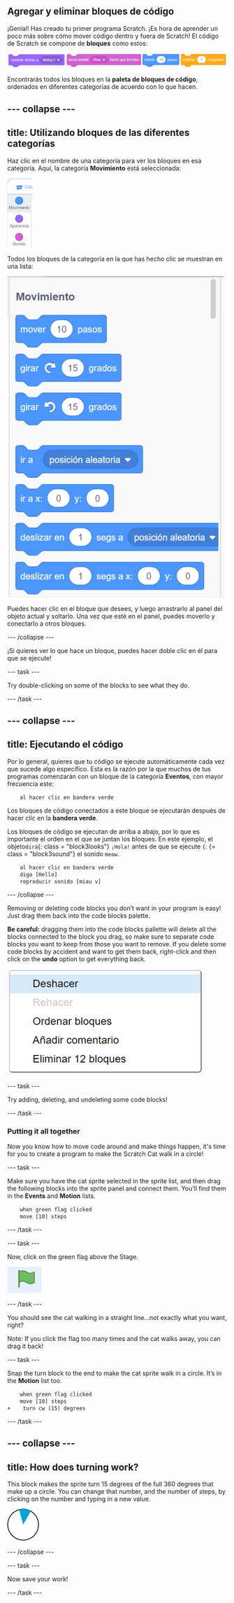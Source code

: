 ## Agregar y eliminar bloques de código

¡Genial! Has creado tu primer programa Scratch. ¡Es hora de aprender un poco más sobre cómo mover código dentro y fuera de Scratch! El código de Scratch se compone de **bloques** como estos:

![](images/code1.png)

Encontrarás todos los bloques en la **paleta de bloques de código**, ordenados en diferentes categorías de acuerdo con lo que hacen.

## \--- collapse \---

## title: Utilizando bloques de las diferentes categorías

Haz clic en el nombre de una categoría para ver los bloques en esa categoría. Aquí, la categoría **Movimiento** está seleccionada:

![](images/code2a.png)

Todos los bloques de la categoría en la que has hecho clic se muestran en una lista:

![](images/code2b.png)

Puedes hacer clic en el bloque que desees, y luego arrastrarlo al panel del objeto actual y soltarlo. Una vez que esté en el panel, puedes moverlo y conectarlo a otros bloques.

\--- /collapse \---

¡Si quieres ver lo que hace un bloque, puedes hacer doble clic en él para que se ejecute!

\--- task \---

Try double-clicking on some of the blocks to see what they do.

\--- /task \---

## \--- collapse \---

## title: Ejecutando el código

Por lo general, quieres que tu código se ejecute automáticamente cada vez que sucede algo específico. Esta es la razón por la que muchos de tus programas comenzarán con un bloque de la categoría **Eventos**, con mayor frecuencia este:

```blocks3
    al hacer clic en bandera verde
```

Los bloques de código conectados a este bloque se ejecutarán después de hacer clic en la **bandera verde**.

Los bloques de código se ejecutan de arriba a abajo, por lo que es importante el orden en el que se juntan los bloques. En este ejemplo, el objeto`dirá`{: class = "block3looks"} `¡Hola!` antes de que se ejecute `{`: {= class = "block3sound"} el sonido `meow`.

```blocks3
    al hacer clic en bandera verde
    diga [Hello]
    reproducir sonido [miau v]
```

\--- /collapse \---

Removing or deleting code blocks you don’t want in your program is easy! Just drag them back into the code blocks palette.

**Be careful:** dragging them into the code blocks pallette will delete all the blocks connected to the block you drag, so make sure to separate code blocks you want to keep from those you want to remove. If you delete some code blocks by accident and want to get them back, right-click and then click on the **undo** option to get everything back.

![](images/code6.png)

\--- task \---

Try adding, deleting, and undeleting some code blocks!

\--- /task \---

### Putting it all together

Now you know how to move code around and make things happen, it's time for you to create a program to make the Scratch Cat walk in a circle!

\--- task \---

Make sure you have the cat sprite selected in the sprite list, and then drag the following blocks into the sprite panel and connect them. You’ll find them in the **Events** and **Motion** lists.

```blocks3
    when green flag clicked
    move [10] steps
```

\--- /task \---

\--- task \---

Now, click on the green flag above the Stage.

![](images/code7.png)

\--- /task \---

You should see the cat walking in a straight line...not exactly what you want, right?

Note: If you click the flag too many times and the cat walks away, you can drag it back!

\--- task \---

Snap the turn block to the end to make the cat sprite walk in a circle. It’s in the **Motion** list too.

```blocks3
    when green flag clicked
    move [10] steps
+    turn cw (15) degrees
```

\--- /task \---

## \--- collapse \---

## title: How does turning work?

This block makes the sprite turn 15 degrees of the full 360 degrees that make up a circle. You can change that number, and the number of steps, by clicking on the number and typing in a new value.

![](images/code9.png)

\--- /collapse \---

\--- task \---

Now save your work!

\--- /task \---